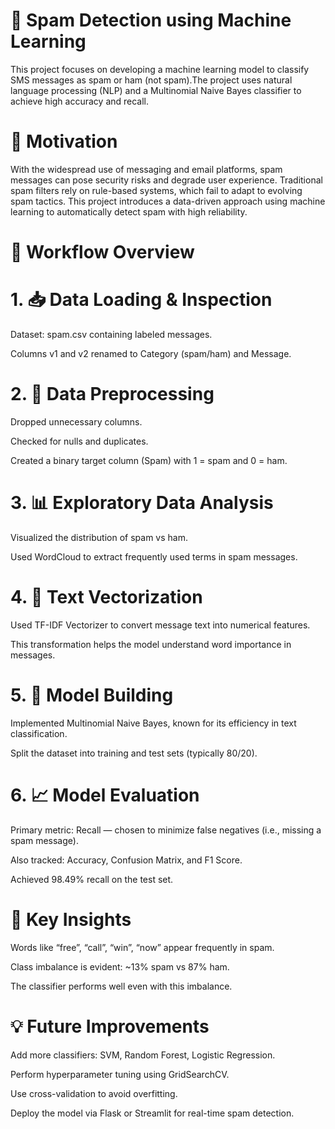# 📧 Spam Detection using Machine Learning
This project focuses on developing a machine learning model to classify SMS messages as spam or ham (not spam).The project uses natural language processing (NLP) and a Multinomial Naive Bayes classifier to achieve high accuracy and recall.

# 🧠 Motivation
With the widespread use of messaging and email platforms, spam messages can pose security risks and degrade user experience. Traditional spam filters rely on rule-based systems, which fail to adapt to evolving spam tactics. This project introduces a data-driven approach using machine learning to automatically detect spam with high reliability.

# 🔄 Workflow Overview
# 1. 📥 Data Loading & Inspection
Dataset: spam.csv containing labeled messages.

Columns v1 and v2 renamed to Category (spam/ham) and Message.

# 2. 🧹 Data Preprocessing
Dropped unnecessary columns.

Checked for nulls and duplicates.

Created a binary target column (Spam) with 1 = spam and 0 = ham.

# 3. 📊 Exploratory Data Analysis
Visualized the distribution of spam vs ham.

Used WordCloud to extract frequently used terms in spam messages.

# 4. 🔡 Text Vectorization
Used TF-IDF Vectorizer to convert message text into numerical features.

This transformation helps the model understand word importance in messages.

# 5. 🤖 Model Building
Implemented Multinomial Naive Bayes, known for its efficiency in text classification.

Split the dataset into training and test sets (typically 80/20).

# 6. 📈 Model Evaluation
Primary metric: Recall — chosen to minimize false negatives (i.e., missing a spam message).

Also tracked: Accuracy, Confusion Matrix, and F1 Score.

Achieved 98.49% recall on the test set.


# 🔮 Key Insights
Words like “free”, “call”, “win”, “now” appear frequently in spam.

Class imbalance is evident: ~13% spam vs 87% ham.

The classifier performs well even with this imbalance.

# 💡 Future Improvements
Add more classifiers: SVM, Random Forest, Logistic Regression.

Perform hyperparameter tuning using GridSearchCV.

Use cross-validation to avoid overfitting.

Deploy the model via Flask or Streamlit for real-time spam detection.

